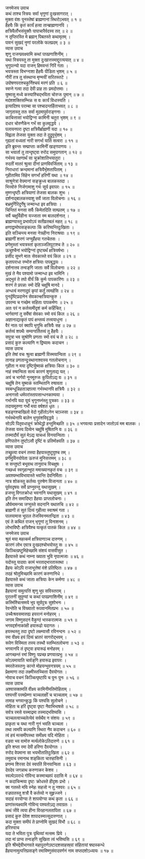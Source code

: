 जनमेजय उवाच  
कथं ताश्च स्त्रियः सर्वा भृगूणां दुःखसागरात् ।  
मुक्ता वंशः पुनस्तेषां ब्राह्मणानां स्थिरोऽभवत् ॥ १ ॥  
हैहयैः किं कृतं कार्यं हत्वा तान्ब्राह्मणानपि ।  
क्षत्रियैर्लोभसंयुक्तैः पापाचारैर्वदस्व तत् ॥ २ ॥  
न तृप्तिरस्ति मे ब्रह्मन् पिबतस्ते कथामृतम् ।  
पावनं सुखदं नॄणां परलोके फलप्रदम् ॥ ३ ॥  
व्यास उवाच  
शृणु राजन्प्रवक्ष्यामि कथां पापप्रणाशिनीम् ।  
यथा स्त्रियस्तु ता मुक्ता दुःखात्तस्माद्दुरत्ययात् ॥ ४ ॥  
भृगुपत्न्यो यदा राजन् हिमवन्तं गिरिं गताः ।  
भयत्रस्ता विभग्नाशा हैहयैः पीडिता भृशम् ॥ ५ ॥  
गौरीं तत्र तु संस्थाप्य मृण्मयीं सरितस्तटे ।  
उपोषणपराश्चकुर्निश्चयं मरणं प्रति ॥ ६ ॥  
स्वप्ने गत्वा तदा देवी प्राह ताः प्रमदोत्तमाः ।  
युष्मासु मध्ये कस्याश्चिद्‌भविता चोरुजः पुमान् ॥ ७ ॥  
मदंशशक्तिसम्भिन्नः स वः कार्यं विधास्यति ।  
इत्यादिश्य पराम्बा सा पश्चादन्तर्हिताभवत् ॥ ८ ॥  
जागृतास्तु ततः सर्वा मुदमापुर्वराङ्गनाः ।  
काचित्तासां भयोद्विग्ना कामिनी चतुरा भृशम् ॥ ९ ॥  
दधार चोरुणैकेन गर्भं सा कुलवृद्धये ।  
पलायनपरा दृष्टा क्षत्रियैर्ब्राह्मणी यदा ॥ १० ॥  
विह्वला तेजसा युक्ता तदा ते दुद्रुवुर्भृशम् ।  
गृह्यतां वध्यतां नारी सगर्भा याति सत्वरा ॥ ११ ॥  
इति ब्रुवन्तः सम्प्राप्ताः कामिनीं खड्गपाणयः ।  
सा भयार्ता तु तान्दृष्ट्वा रुरोद समुपागतान् ॥ १२ ॥  
गर्भस्य रक्षणार्थं सा चुक्रोशातिभयातुरा ।  
रुदतीं मातरं श्रुत्वा दीनां प्राणविवर्जिताम् ॥ १३ ॥  
निराधारां क्रन्दमानां क्षत्रियैर्भृशतापिताम् ।  
गृहीतामिव सिंहेन सगर्भां हरिणीं यथा ॥ १४ ॥  
साश्रुनेत्रां वेपमानां सङ्क्रुध्य बालकस्तदा ।  
भित्त्वोरुं निर्जगामाशु गर्भः सूर्य इवापरः ॥ १५ ॥  
मुष्णन्दृष्टीः क्षत्रियाणां तेजसा बालकः शुभः ।  
दर्शनाद्‌बालकस्याशु सर्वे जाता विलोचनाः ॥ १६ ॥  
बभ्रमुर्गिरिदुर्गेषु जन्मान्धा इव क्षत्रियाः ।  
चिन्तितं मनसा सर्वैः किमेतदिति साम्प्रतम् ॥ १७ ॥  
सर्वे चक्षुर्विहीना यज्जाता स्म बालदर्शनात् ।  
ब्राह्मण्यास्तु प्रभावोऽयं सतीव्रतबलं महत् ॥ १८ ॥  
क्षणाद्वामोघसङ्कल्पाः किं करिष्यन्तिदुःखिताः ।  
इति सञ्चिन्त्य मनसा नेत्रहीना निराश्रयाः ॥ १९ ॥  
ब्राह्मणीं शरणं जग्मुर्हैहया गतचेतसः ।  
प्रणेमुस्तां भयत्रस्तां कृताञ्जलिपुटाश्च ते ॥ २० ॥  
ऊचुश्चैनां भयोद्विग्नां दृष्ट्यर्थं क्षत्रियर्षभाः ।  
प्रसीद सुभगे मातः सेवकास्ते वयं किल ॥ २१ ॥  
कृतापराधा रम्भोरु क्षत्रियाः पापबुद्धयः ।  
दर्शनात्तव तन्वङ्‌गि जाताः सर्वे विलोचनाः ॥ २२ ॥  
मुखं ते नैव पश्यामो जन्मान्धा इव भामिनि ।  
अद्‌भुतं ते तपो वीर्यं किं कुर्मः पापकारिणः ॥ २३ ॥  
शरणं ते प्रपन्नाः स्मो देहि चक्षूंषि मानदे ।  
अन्धत्वं मरणादुग्रं कृपां कर्तुं त्वमर्हसि ॥ २४ ॥  
पुनर्दृष्टिप्रदानेन सेवकान्क्षत्रियान्कुरु ।  
उपरम्य च गच्छेम सहिताः पापकर्मणः ॥ २५ ॥  
अतः परं न कर्तव्यमीदृशं कर्म कर्हिचित् ।  
भार्गवाणां तु सर्वेषां सेवकाः स्मो वयं किल ॥ २६ ॥  
अज्ञानाद्यत्कृतं पापं क्षन्तव्यं तत्त्वयाधुना ।  
वैरं नातः परं क्वापि भृगुभिः क्षत्रियैः सह ॥ २७ ॥  
कर्तव्यं शपथैः सम्यग्वर्तितव्यं तु हैहयैः ।  
सपुत्रा भव सुश्रोणि प्रणताः स्मो वयं च ते ॥ २८ ॥  
प्रसादं कुरु कल्याणि न द्विष्यामः कदाचन ।  
व्यास उवाच  
इति तेषां वचः श्रुत्वा ब्राह्मणी विस्मयान्विता ॥ २९ ॥  
तानाह प्रणतान्दुःस्थानाश्वास्य गतलोचनान् ।  
गृहीता न मया दृष्टिर्युष्माकं क्षत्रियाः किल ॥ ३० ॥  
नाहं रुषान्विता सत्यं कारणं शृणुताद्य यत् ।  
अयं च भार्गवो नूनमूरुजः कुपितोऽद्य वः ॥ ३१ ॥  
चक्षूंषि तेन युष्माकं स्तम्भितानि रुषावता ।  
स्वबन्धून्निहताञ्ज्ञात्वा गर्भस्थानपि क्षत्रियैः ॥ ३२ ॥  
अनागसो धर्मपरांस्तापसान्धनकाम्यया ।  
गर्भानपि यदा यूयं भृगूनघ्नंस्तु पुत्रकाः ॥ ३३ ॥  
तदायमूरुणा गर्भो मया वर्षशतं धृतः ।  
षडङ्गश्चाखिलो वेदो गृहीतोऽनेन चाञ्जसा ॥ ३४ ॥  
गर्भस्थेनापि बालेन भृगुवंशविवृद्धये ।  
सोऽपि पितृवधान्नूनं क्रोथेद्धो हन्तुमिच्छति ॥ ३५ ॥
भगवत्याः प्रसादेन जातोऽयं मम बालकः ।  
तेजसा यस्य दिव्येन चक्षूंषि मुषितानि वः ॥ ३६ ॥  
तस्मादौर्वं सुतं मेऽद्य याचध्वं विनयान्विताः ।  
प्रणिपातेन तुष्टोऽसौ दृष्टिं वः प्रतिमोक्ष्यति ॥ ३७ ॥  
व्यास उवाच  
तच्छ्रुत्वा वचनं तस्या हैहयास्तुष्टुवुश्च तम् ।  
प्रणेमुर्विनयोपेता ऊरुजं मुनिसत्तमम् ॥ ३८ ॥  
स सन्तुष्टो बभूवाथ तानुवाच विचक्षुषः ।  
गच्छध्वं स्वगृहान्भूपा ममाख्यानकृतं वचः ॥ ३९ ॥  
अवश्यम्भाविभावास्ते भवन्ति देवनिर्मिताः ।  
नात्र शोकस्तु कर्तव्यः पुरुषेण विजानता ॥ ४० ॥  
पूर्ववदृषयः सर्वे प्राप्नुवन्तु यथासुखम् ।  
व्रजन्तु विगतक्रोधा भवनानि यथासुखम् ॥ ४१ ॥  
इति तेन समादिष्टा हैहयाः प्राप्तलोचनाः ।  
और्वमामन्त्र्य जग्मुस्ते सदनानि यथारुचि ॥ ४२ ॥  
ब्राह्मणी तं सुतं दिव्यं गृहीत्वा स्वाश्रमं गता ।  
पालयामास भूपाल तेजस्विनमतन्द्रिता ॥ ४३ ॥  
एवं ते कथितं राजन् भृगूणां तु विनाशनम् ।  
लोभाविष्टैः क्षत्रियैश्च यत्कृतं पातकं किल ॥ ४४ ॥  
जनमेजय उवाच  
श्रुतं मया महत्कर्म क्षत्रियाणाञ्च दारुणम् ।  
कारणं लोभ एवात्र दुःखदश्चोभयोस्तु सः ॥ ४५ ॥  
किञ्चित्प्रष्टुमिहेच्छामि संशयं वासवीसुत ।  
हैहयास्ते कथं नाम्ना ख्याता भुवि नृपात्मजाः ॥ ४६ ॥  
यदोस्तु यादवाः कामं भरताद्‌भारतास्तथा ।  
हैहयः कोऽपि राजाभूत्तेषां वंशे प्रतिष्ठितः ॥ ४७ ॥  
तदहं श्रोतुमिच्छामि कारणं करुणानिधे ।  
हैहयास्ते कथं जाताः क्षत्रियाः केन कर्मणा ॥ ४८ ॥  
व्यास उवाच  
हैहयानां समुत्पत्तिं शृणु भूप सविस्तराम् ।  
पुरातनीं सुपुण्यां च कथां पापप्रणाशिनीम् ॥ ४९ ॥  
कस्मिंश्चित्समये भूप सूर्यपुत्रः सुशोभनः ।  
रेवन्तेति च विख्यातो रूपवानमितप्रभः ॥ ५० ॥  
उच्चैःश्रवसमारुह्य हयरत्नं मनोहरम् ।  
जगाम विष्णुसदनं वैकुण्ठं भास्करात्मजः ॥ ५१ ॥  
भगवद्दर्शनाकांक्षी हयारूढो यदागतः ।  
हयस्थस्तु तदा दृष्टो लक्ष्म्यासौ रविनन्दनः ॥ ५२ ॥  
रमा वीक्ष्य हयं दिव्यं भ्रातरं सागरोद्‌भवम् ।  
रूपेण विस्मिता तस्य तस्थौ स्तम्भितलोचना ॥ ५३ ॥  
भगवानपि तं दृष्ट्वा हयारूढं मनोहरम् ।  
आगच्छन्तं रमां विष्णुः पप्रच्छ प्रणयात्प्रभुः ॥ ५४ ॥  
कोऽयमायाति चार्वङ्‌गि हयारूढ इवापरः ।  
स्मरतेजस्तनुः कान्ते मोहयन्भुवनत्रयम् ॥ ५५ ॥  
प्रेक्षमाणा तदा लक्ष्मीस्तच्चित्ता दैवयोगतः ।  
नोवाच वचनं किञ्चित्पृष्टापि च पुनः पुनः ॥ ५६ ॥  
व्यास उवाच  
अश्वासक्तमतिं वीक्ष्य कामिनीमतिमोहिताम् ।  
पश्यन्तीं परमप्रेम्णा चञ्चलाक्षीं च चञ्चलाम् ॥ ५७ ॥  
तामाह भगवान्कुद्धः किं पश्यसि सुलोचने ।  
मोहिता च हरिं दृष्ट्वा पृष्टा नैवाभिभाषसे ॥ ५८ ॥  
सर्वत्र रमसे यस्माद्रमा तस्माद्‌भविष्यसि ।  
चञ्चलत्वाच्चलेत्येवं सर्वथैव न संशयः ॥ ५९ ॥  
प्राकृता च यथा नारी नूनं भवति चञ्चला ।  
तथा त्वमपि कल्याणि स्थिरा नैव कदाचन ॥ ६० ॥  
त्वं हयं मत्समीपस्था समीक्ष्य यदि मोहिता ।  
वडवा भव वामोरु मर्त्यलोकेऽतिदारुणे ॥ ६१ ॥  
इति शप्ता रमा देवी हरिणा दैवयोगतः ।  
रुरोद वेपमाना सा भयभीतातिदुःखिता ॥ ६२ ॥  
तमुवाच रमानाथ शङ्‌किता चारुहासिनी ।  
प्रणम्य शिरसा देवं स्वपतिं विनयान्विता ॥ ६३ ॥  
देवदेव जगन्नाथ करुणाकर केशव ।  
स्वल्पेऽपराधे गोविन्द कस्माच्छापं ददासि मे ॥ ६४ ॥  
न कदाचिन्मया दृष्टः क्रोधस्ते हीदृशः प्रभो ।  
क्व गतस्ते मयि स्नेहः सहजो न तु नश्वरः ॥ ६५ ॥  
वज्रपातस्तु शत्रौ वै कर्तव्यो न सुहृज्जने ।  
सदाहं वरयोग्या ते शापयोग्या कथं कृता ॥ ६६ ॥  
प्राणांस्त्यक्ष्यामि गोविन्द पश्यतोऽद्य तवाग्रतः ।  
कथं जीवे त्वया हीना विरहानलतापिता ॥ ६७ ॥  
प्रसादं कुरु देवेश शापादस्मात्सुदारुणात् ।  
कदा मुक्ता समीपं ते प्राप्नोमि सुखदं विभौ ॥ ६८ ॥  
हरिरुवाच  
यदा ते भविता पुत्रः पृथिव्यां मत्समः प्रिये ।  
तदा मां प्राप्य तन्वङ्‌गि सुखिता त्वं भविष्यसि ॥ ६९ ॥  
इति श्रीमद्देवीभागवते महापुराणेऽष्टादशसाहस्र्यां संहितायां षष्ठस्कन्धे  
हैहयानामुत्पत्तिप्रसङ्गे रमाविष्णुसंवादवर्णनं नाम सप्तदशोऽध्यायः ॥ १७ ॥
